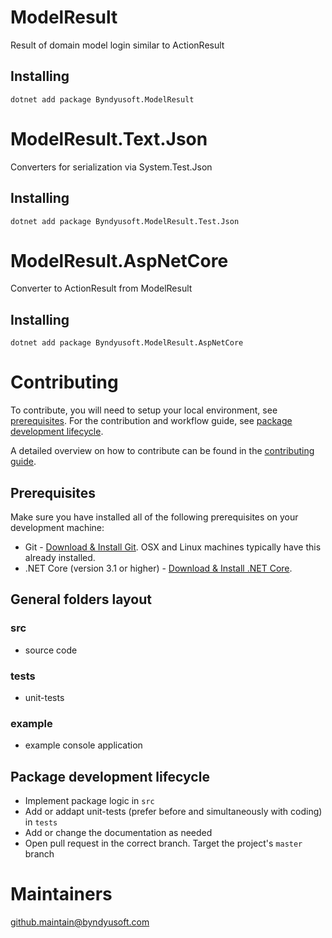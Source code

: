 # ModelResult
Result of domain model login similar to ActionResult

## Installing

```shell
dotnet add package Byndyusoft.ModelResult
```

# ModelResult.Text.Json
Converters for serialization via System.Test.Json

## Installing

```shell
dotnet add package Byndyusoft.ModelResult.Test.Json
```

# ModelResult.AspNetCore
Converter to ActionResult from ModelResult

## Installing

```shell
dotnet add package Byndyusoft.ModelResult.AspNetCore
```

# Contributing

To contribute, you will need to setup your local environment, see [prerequisites](#prerequisites). For the contribution and workflow guide, see [package development lifecycle](#package-development-lifecycle).

A detailed overview on how to contribute can be found in the [contributing guide](CONTRIBUTING.md).

## Prerequisites

Make sure you have installed all of the following prerequisites on your development machine:

- Git - [Download & Install Git](https://git-scm.com/downloads). OSX and Linux machines typically have this already installed.
- .NET Core (version 3.1 or higher) - [Download & Install .NET Core](https://dotnet.microsoft.com/download/dotnet-core/3.1).

## General folders layout

### src
- source code

### tests

- unit-tests

### example

- example console application

## Package development lifecycle

- Implement package logic in `src`
- Add or addapt unit-tests (prefer before and simultaneously with coding) in `tests`
- Add or change the documentation as needed
- Open pull request in the correct branch. Target the project's `master` branch

# Maintainers

[github.maintain@byndyusoft.com](mailto:github.maintain@byndyusoft.com)
